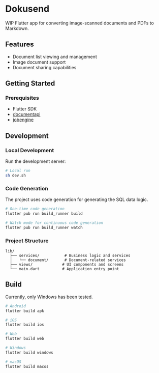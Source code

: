 # Dokusend
WIP Flutter app for converting image-scanned documents and PDFs to Markdown.

## Features
- Document list viewing and management
- Image document support
- Document sharing capabilities

## Getting Started
### Prerequisites
- Flutter SDK
- [documentapi](https://github.com/nihiluis/documentapi)
- [jobengine](https://github.com/nihiluis/jobengine)

## Development

### Local Development
Run the development server:

```bash
# Local run
sh dev.sh
```

### Code Generation
The project uses code generation for generating the SQL data logic.

```bash
# One-time code generation
flutter pub run build_runner build

# Watch mode for continuous code generation
flutter pub run build_runner watch
```

### Project Structure
```
lib/
  ├── services/           # Business logic and services
  │   └── document/       # Document-related services
  ├── views/             # UI components and screens
  └── main.dart          # Application entry point
```

## Build
Currently, only Windows has been tested.

```bash
# Android
flutter build apk

# iOS
flutter build ios

# Web
flutter build web

# Windows
flutter build windows

# macOS
flutter build macos
```